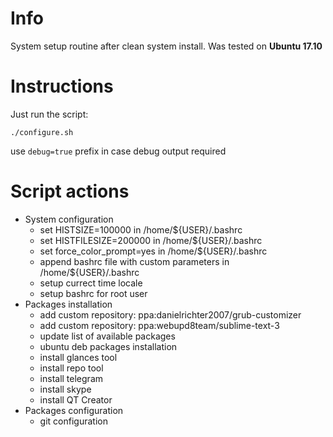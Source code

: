# Info
System setup routine after clean system install. Was tested on **Ubuntu 17.10**

# Instructions
Just run the script:
```
./configure.sh
```
use `debug=true` prefix in case debug output required

# Script actions
* System configuration
    * set HISTSIZE=100000 in /home/${USER}/.bashrc
    * set HISTFILESIZE=200000 in /home/${USER}/.bashrc
    * set force_color_prompt=yes in /home/${USER}/.bashrc
    * append bashrc file with custom parameters in /home/${USER}/.bashrc
    * setup currect time locale
    * setup bashrc for root user
* Packages installation
    * add custom repository: ppa:danielrichter2007/grub-customizer
    * add custom repository: ppa:webupd8team/sublime-text-3
    * update list of available packages
    * ubuntu deb packages installation
    * install glances tool
    * install repo tool
    * install telegram
    * install skype
    * install QT Creator
* Packages configuration
    * git configuration


